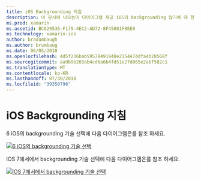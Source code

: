 ```yaml
---
title: iOS Backgrounding 지침
description: 이 문서에 나오는이 다이어그램 제공 iOS의 backgrounding 많기에 대 한 지침을 선택 하 여 특정 요구 해야 합니다.
ms.prod: xamarin
ms.assetid: BC629536-F179-4EC2-AD72-8F45081F8EE0
ms.technology: xamarin-ios
author: bradumbaugh
ms.author: brumbaug
ms.date: 06/05/2018
ms.openlocfilehash: 4d5f236bab59578491948e2154474dfa4b28568f
ms.sourcegitcommit: aa9b9b203ab4cd6a6b4fd51e27d865e2abf582c1
ms.translationtype: MT
ms.contentlocale: ko-KR
ms.lasthandoff: 07/30/2018
ms.locfileid: "39350796"
---
```

# <a name="ios-backgrounding-guidance"></a>iOS Backgrounding 지침

6 iOS의 backgrounding 기술 선택에 다음 다이어그램은를 참조 하세요.

 [![](ios-backgrounding-guidance-images/image10.png "6 iOS의 backgrounding 기술 선택")](ios-backgrounding-guidance-images/image10.png#lightbox)

IOS 7에서에서 backgrounding 기술 선택에 다음 다이어그램은를 참조 하세요.

 [![](ios-backgrounding-guidance-images/image10b.png "IOS 7에서에서 backgrounding 기술 선택")](ios-backgrounding-guidance-images/image10b.png#lightbox)


